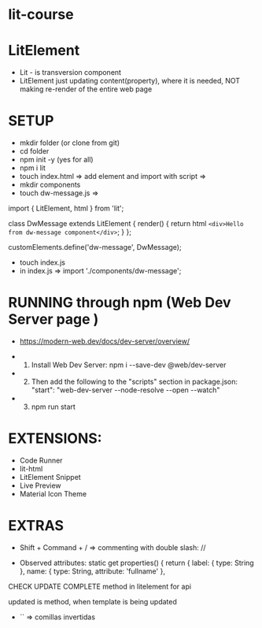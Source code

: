 # lit-course

# LitElement
- Lit - is transversion component
- LitElement just updating content(property), where it is needed, NOT making re-render of the entire web page

# SETUP
- mkdir folder (or clone from git)
- cd folder
- npm init -y (yes for all)
- npm i lit
- touch index.html => add element and import with script =>
  <dw-message></dw-message>
  <script src="./index.js" type="module"></script>
- mkdir components
- touch dw-message.js => 

import { LitElement, html } from 'lit';

class DwMessage extends LitElement {
  render() {
    return html `
      <div>Hello from dw-message component</div>
    `;
  }
};

customElements.define('dw-message', DwMessage);

- touch index.js
- in index.js => import './components/dw-message'; 

# RUNNING through npm (Web Dev Server page )
 - https://modern-web.dev/docs/dev-server/overview/

 - 1. Install Web Dev Server: npm i --save-dev @web/dev-server
 - 2. Then add the following to the "scripts" section in package.json:
 "start": "web-dev-server --node-resolve --open --watch"
 - 3. npm run start

# EXTENSIONS:
- Code Runner
- lit-html
- LitElement Snippet
- Live Preview
- Material Icon Theme

# EXTRAS
- Shift + Command + / => commenting with double slash: //

- Observed attributes: static get properties() { return { label: { type: String }, name: { type: String, attribute: 'fullname' },

CHECK UPDATE COMPLETE method in litelement for api

updated is method, when template is being updated

- `` => comillas invertidas